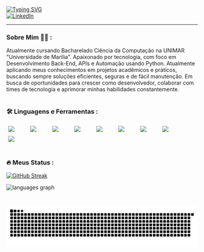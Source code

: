 [![Typing SVG](https://readme-typing-svg.herokuapp.com?font=Fira+Code&size=24&pause=1000&color=FFFFFF&width=800&lines=Oi%2C+meu+nome+%C3%A9+Alecsandro+!;Estudante+de+Ci%C3%AAncia+da+Computa%C3%A7%C3%A3o+%F0%9F%91%A8%E2%80%8D%F0%9F%92%BB;Seja+Bem-Vindo!+%F0%9F%98%89)](https://git.io/typing-svg)
<br>
<a href="https://www.linkedin.com/in/alecsandrocostasantos" target="_blank">![LinkedIn](https://img.shields.io/badge/LinkedIn-blue?logo=linkedin&logoColor=white&style=for-the-badge
)</a>

---

### Sobre Mim 👨‍💻 :

Atualmente cursando Bacharelado Ciência da Computação na UNIMAR "Universidade de Marília". Apaixonado por tecnologia, com foco em Desenvolvimento Back-End, APIs e Automação usando Python. Atualmente aplicando meus conhecimentos em projetos acadêmicos e práticos, buscando sempre soluções eficientes, seguras e de fácil manutenção. Em busca de oportunidades para crescer como desenvolvedor, colaborar com times de tecnologia e aprimorar minhas habilidades constantemente.

#

### :hammer_and_wrench: Linguagens e Ferramentas :
          
<div style="display: flex; flex-wrap: wrap; justify-content: start;">
  <img src="https://cdn.jsdelivr.net/gh/devicons/devicon@latest/icons/python/python-original.svg" width="48" style="margin: 5px;" />
  <img src="https://cdn.jsdelivr.net/gh/devicons/devicon@latest/icons/html5/html5-original.svg" width="48" style="margin: 5px;" />
  <img src="https://cdn.jsdelivr.net/gh/devicons/devicon@latest/icons/css3/css3-original.svg" width="48" style="margin: 5px;" />
  <img src="https://cdn.jsdelivr.net/gh/devicons/devicon@latest/icons/javascript/javascript-original.svg" width="48" style="margin: 5px;" />
  <img src="https://cdn.jsdelivr.net/gh/devicons/devicon@latest/icons/flask/flask-original-wordmark.svg" width="48" style="margin: 5px;" />
  <img src="https://cdn.jsdelivr.net/gh/devicons/devicon@latest/icons/vscode/vscode-original.svg" width="48" style="margin: 5px;" />
  <img src="https://cdn.jsdelivr.net/gh/devicons/devicon@latest/icons/github/github-original.svg" width="48" style="margin: 5px;" />
  <img src="https://cdn.jsdelivr.net/gh/devicons/devicon@latest/icons/apache/apache-original.svg" width="48" style="margin: 5px;" />
  <img src="https://cdn.jsdelivr.net/gh/devicons/devicon@latest/icons/linux/linux-original.svg" width="48" style="margin: 5px;" />
</div>

#

### :fire: Meus Status :
[![GitHub Streak](http://github-readme-streak-stats.herokuapp.com?user=AlecsandroDev&theme=dark&background=000000)](https://git.io/streak-stats)

<div>
  <img src="https://github-readme-stats.vercel.app/api/top-langs?username=AlecsandroDev&locale=en&hide_title=false&layout=compact&card_width=300&langs_count=5&theme=vision-friendly-dark&hide_border=false" height="150" alt="languages graph"  />
  
</div>

#

<picture align="center">
  <source media="(prefers-color-scheme: dark)" srcset="https://raw.githubusercontent.com/mari4souza/mari4souza/output/github-contribution-grid-snake-dark.svg">
  <source media="(prefers-color-scheme: dark)" srcset="https://raw.githubusercontent.com/mari4souza/mari4souza/output/github-contribution-grid-snake-dark.svg">
  <img align="center" alt="github contribution grid snake animation" src="https://raw.githubusercontent.com/AlecsandroDev/AlecsandroDev/output/github-contribution-grid-snake.svg">
</picture>
